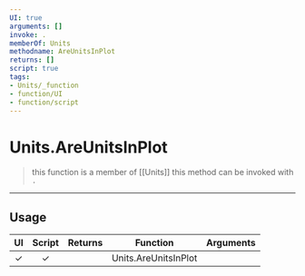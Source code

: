```yaml
---
UI: true
arguments: []
invoke: .
memberOf: Units
methodname: AreUnitsInPlot
returns: []
script: true
tags:
- Units/_function
- function/UI
- function/script
---
```

# Units.AreUnitsInPlot
> this function is a member of [[Units]]
> this method can be invoked with `.`
-----
## Usage
|  UI | Script | Returns | Function | Arguments |
|:---:|:------:|-------:|:--------:|:---------|
|✓|✓||Units.AreUnitsInPlot||
